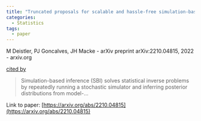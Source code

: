 ```yaml
---
title: "Truncated proposals for scalable and hassle-free simulation-based inference"
categories:
  - Statistics
tags:
  - paper
---
```

M Deistler, PJ Goncalves, JH Macke - arXiv preprint arXiv:2210.04815, 2022 - arxiv.org

[cited by](https://scholar.google.com/scholar?cites=16561248332012832367&as_sdt=4000005&sciodt=0,18&hl=en&num=20) 

>Simulation-based inference (SBI) solves statistical inverse problems by repeatedly running a stochastic simulator and inferring posterior distributions from model-…

Link to paper: [https://arxiv.org/abs/2210.04815](https://arxiv.org/abs/2210.04815)
